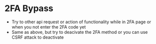# 2FA Bypass

  - Try to other api request or action of functionality while in 2FA page or when you not enter the 2FA code yet
  - Same as above, but try to deacivate the 2FA method or you can use CSRF attack to deactivate
